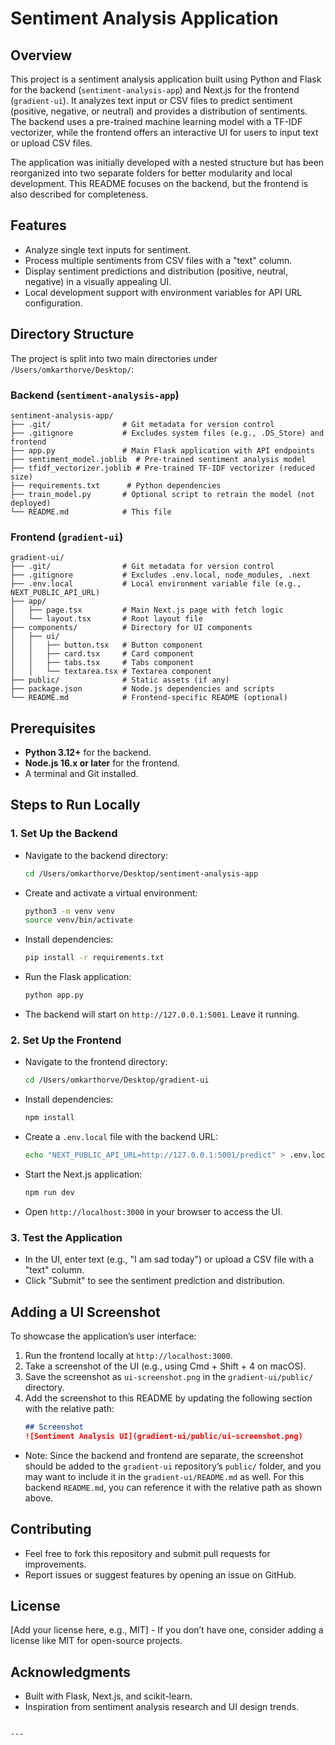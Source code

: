 
   # Sentiment Analysis Application

   ## Overview
   This project is a sentiment analysis application built using Python and Flask for the backend (`sentiment-analysis-app`) and Next.js for the frontend (`gradient-ui`). It analyzes text input or CSV files to predict sentiment (positive, negative, or neutral) and provides a distribution of sentiments. The backend uses a pre-trained machine learning model with a TF-IDF vectorizer, while the frontend offers an interactive UI for users to input text or upload CSV files.

   The application was initially developed with a nested structure but has been reorganized into two separate folders for better modularity and local development. This README focuses on the backend, but the frontend is also described for completeness.

   ## Features
   - Analyze single text inputs for sentiment.
   - Process multiple sentiments from CSV files with a "text" column.
   - Display sentiment predictions and distribution (positive, neutral, negative) in a visually appealing UI.
   - Local development support with environment variables for API URL configuration.

   ## Directory Structure
   The project is split into two main directories under `/Users/omkarthorve/Desktop/`:

   ### Backend (`sentiment-analysis-app`)
   ```
   sentiment-analysis-app/
   ├── .git/                # Git metadata for version control
   ├── .gitignore           # Excludes system files (e.g., .DS_Store) and frontend
   ├── app.py               # Main Flask application with API endpoints
   ├── sentiment_model.joblib  # Pre-trained sentiment analysis model
   ├── tfidf_vectorizer.joblib # Pre-trained TF-IDF vectorizer (reduced size)
   ├── requirements.txt      # Python dependencies
   ├── train_model.py       # Optional script to retrain the model (not deployed)
   └── README.md            # This file
   ```

   ### Frontend (`gradient-ui`)
   ```
   gradient-ui/
   ├── .git/                # Git metadata for version control
   ├── .gitignore           # Excludes .env.local, node_modules, .next
   ├── .env.local           # Local environment variable file (e.g., NEXT_PUBLIC_API_URL)
   ├── app/
   │   ├── page.tsx         # Main Next.js page with fetch logic
   │   └── layout.tsx       # Root layout file
   ├── components/          # Directory for UI components
   │   ├── ui/
   │   │   ├── button.tsx   # Button component
   │   │   ├── card.tsx     # Card component
   │   │   ├── tabs.tsx     # Tabs component
   │   │   └── textarea.tsx # Textarea component
   ├── public/              # Static assets (if any)
   ├── package.json         # Node.js dependencies and scripts
   └── README.md            # Frontend-specific README (optional)
   ```

   ## Prerequisites
   - **Python 3.12+** for the backend.
   - **Node.js 16.x or later** for the frontend.
   - A terminal and Git installed.

   ## Steps to Run Locally

   ### 1. Set Up the Backend
   - Navigate to the backend directory:
     ```bash
     cd /Users/omkarthorve/Desktop/sentiment-analysis-app
     ```
   - Create and activate a virtual environment:
     ```bash
     python3 -m venv venv
     source venv/bin/activate
     ```
   - Install dependencies:
     ```bash
     pip install -r requirements.txt
     ```
   - Run the Flask application:
     ```bash
     python app.py
     ```
   - The backend will start on `http://127.0.0.1:5001`. Leave it running.

   ### 2. Set Up the Frontend
   - Navigate to the frontend directory:
     ```bash
     cd /Users/omkarthorve/Desktop/gradient-ui
     ```
   - Install dependencies:
     ```bash
     npm install
     ```
   - Create a `.env.local` file with the backend URL:
     ```bash
     echo "NEXT_PUBLIC_API_URL=http://127.0.0.1:5001/predict" > .env.local
     ```
   - Start the Next.js application:
     ```bash
     npm run dev
     ```
   - Open `http://localhost:3000` in your browser to access the UI.

   ### 3. Test the Application
   - In the UI, enter text (e.g., "I am sad today") or upload a CSV file with a "text" column.
   - Click "Submit" to see the sentiment prediction and distribution.

   ## Adding a UI Screenshot
   To showcase the application’s user interface:
   1. Run the frontend locally at `http://localhost:3000`.
   2. Take a screenshot of the UI (e.g., using Cmd + Shift + 4 on macOS).
   3. Save the screenshot as `ui-screenshot.png` in the `gradient-ui/public/` directory.
   4. Add the screenshot to this README by updating the following section with the relative path:
      ```markdown
      ## Screenshot
      ![Sentiment Analysis UI](gradient-ui/public/ui-screenshot.png)
      ```
   - Note: Since the backend and frontend are separate, the screenshot should be added to the `gradient-ui` repository’s `public/` folder, and you may want to include it in the `gradient-ui/README.md` as well. For this backend `README.md`, you can reference it with the relative path as shown above.

   ## Contributing
   - Feel free to fork this repository and submit pull requests for improvements.
   - Report issues or suggest features by opening an issue on GitHub.

   ## License
   [Add your license here, e.g., MIT] - If you don’t have one, consider adding a license like MIT for open-source projects.

   ## Acknowledgments
   - Built with Flask, Next.js, and scikit-learn.
   - Inspiration from sentiment analysis research and UI design trends.
   ```

---
